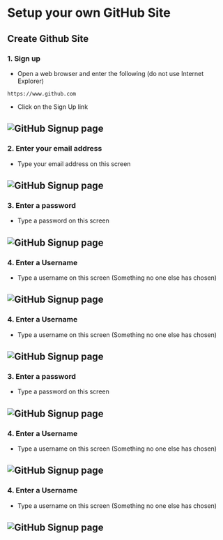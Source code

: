 # Setup your own GitHub Site

## Create Github Site 

### 1. Sign up
- Open a web browser and enter the following (do not use Internet Explorer) 
```
https://www.github.com
```
- Click on the Sign Up link

![GitHub Signup page](Pics/git01.jpg)
---

### 2. Enter your email address
- Type your email address on this screen

![GitHub Signup page](Pics/git03.jpg)
---

### 3. Enter a password
- Type a password on this screen

![GitHub Signup page](Pics/git04.jpg)
---


### 4. Enter a Username
- Type a username on this screen (Something no one else has chosen)

![GitHub Signup page](Pics/git05.jpg)
---


### 4. Enter a Username
- Type a username on this screen (Something no one else has chosen)

![GitHub Signup page](Pics/git06.jpg)
---

### 3. Enter a password
- Type a password on this screen

![GitHub Signup page](Pics/git07.jpg)
---


### 4. Enter a Username
- Type a username on this screen (Something no one else has chosen)

![GitHub Signup page](Pics/git08.jpg)
---


### 4. Enter a Username
- Type a username on this screen (Something no one else has chosen)

![GitHub Signup page](Pics/git09.jpg)
---
